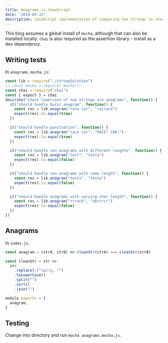 ```yaml
---
title: Anagrams in JavaScript
date: "2019-03-31"
description: JavaScript implementation of comparing two strings to check if they are anagrams.
---
```


This blog assumes a global install of `mocha`, although that can also be installed locally. `chai` is also required as the assertion library - install as a dev dependency.

## Writing tests

In `anagrams.mocha.js`:

```javascript
const lib = require("./strcmpSolution")
// const mocha = require('mocha');
const chai = require("chai")
const { expect } = chai
describe("check lowercase of two strings are anagrams", function() {
  it("should handle basic anagram", function() {
    const res = lib.anagram("race car", "racrace")
    expect(res).to.equal(true)
  })

  it("should handle punctuation", function() {
    const res = lib.anagram("race car", "RACE! CAR!")
    expect(res).to.equal(true)
  })

  it("should handle non-anagrams with different lengths", function() {
    const res = lib.anagram("test", "testa")
    expect(res).to.equal(false)
  })

  it("should handle non-anagrams with same length", function() {
    const res = lib.anagram("tests", "testa")
    expect(res).to.equal(false)
  })

  it("should handle anagrams with varying char length", function() {
    const res = lib.anagram("rrracb", "abcrrrr")
    expect(res).to.equal(false)
  })
})
```

## Anagrams

In `index.js`.

```javascript
const anagram = (strA, strB) => cleanStr(strA) === cleanStr(strB)

const cleanStr = str =>
  str
    .replace(/[^\w]/g, "")
    .toLowerCase()
    .split("")
    .sort()
    .join("")

module.exports = {
  anagram,
}
```

## Testing

Change into directory and run `mocha anagrams.mocha.js`.
